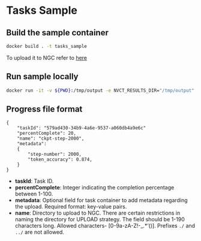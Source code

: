 # Tasks Sample
## Build the sample container
```bash
docker build . -t tasks_sample
```
To upload it to NGC refer to [here](https://docs.nvidia.com/cloud-functions/user-guide/latest/cloud-function/quickstart.html#clone-build-and-push-the-docker-image-to-ngc-private-registry)

## Run sample locally
```bash
docker run -it -v ${PWD}:/tmp/output -e NVCT_RESULTS_DIR="/tmp/output" tasks_sample
```

## Progress file format

```
{
    "taskId": "579ad430-34b9-4a6e-9537-a060db4a9e6c"
    "percentComplete": 20,
    "name": "ckpt-step-2000",
    "metadata": 
    {
        "step-number": 2000,
        "token_accuracy": 0.874,
    }
}
```
- **taskId**: Task ID.
- **percentComplete**: Integer indicating the completion percentage between 1-100.
- **metadata**: Optional field for task container to add metadata regarding the upload. Required format: key-value pairs.
- **name**: Directory to upload to NGC. There are certain restrictions in naming the directory for UPLOAD strategy. The field should be 1-190 characters long. Allowed characters- [0-9a-zA-Z!-_.*’()]. Prefixes `./` and `../` are not allowed.